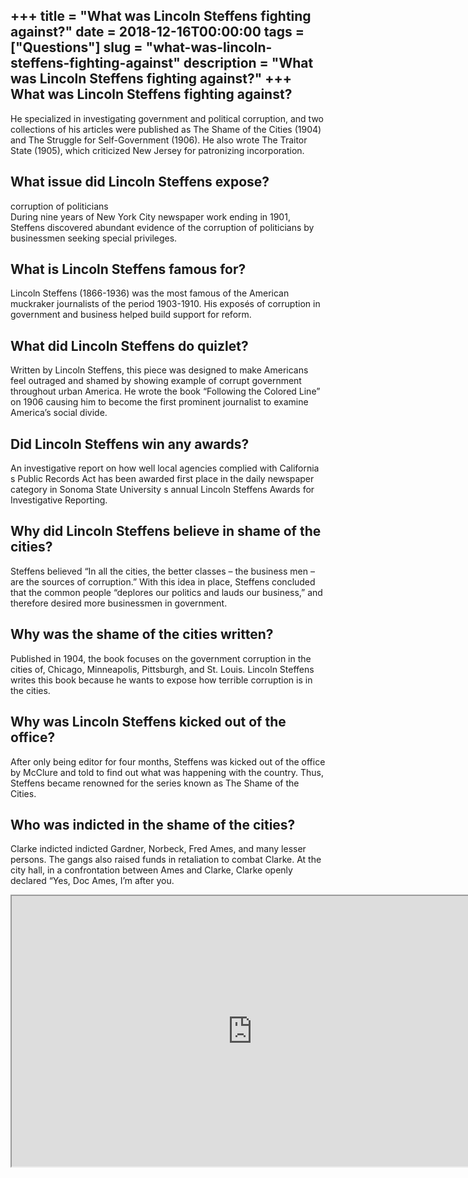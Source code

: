 +++
title = "What was Lincoln Steffens fighting against?"
date = 2018-12-16T00:00:00
tags = ["Questions"]
slug = "what-was-lincoln-steffens-fighting-against"
description = "What was Lincoln Steffens fighting against?"
+++
What was Lincoln Steffens fighting against?
-------------------------------------------

He specialized in investigating government and political corruption, and two collections of his articles were published as The Shame of the Cities (1904) and The Struggle for Self-Government (1906). He also wrote The Traitor State (1905), which criticized New Jersey for patronizing incorporation.

What issue did Lincoln Steffens expose?
---------------------------------------

corruption of politicians  
During nine years of New York City newspaper work ending in 1901, Steffens discovered abundant evidence of the corruption of politicians by businessmen seeking special privileges.

What is Lincoln Steffens famous for?
------------------------------------

Lincoln Steffens (1866-1936) was the most famous of the American muckraker journalists of the period 1903-1910. His exposés of corruption in government and business helped build support for reform.

What did Lincoln Steffens do quizlet?
-------------------------------------

Written by Lincoln Steffens, this piece was designed to make Americans feel outraged and shamed by showing example of corrupt government throughout urban America. He wrote the book “Following the Colored Line” on 1906 causing him to become the first prominent journalist to examine America’s social divide.

Did Lincoln Steffens win any awards?
------------------------------------

An investigative report on how well local agencies complied with California s Public Records Act has been awarded first place in the daily newspaper category in Sonoma State University s annual Lincoln Steffens Awards for Investigative Reporting.

Why did Lincoln Steffens believe in shame of the cities?
--------------------------------------------------------

Steffens believed “In all the cities, the better classes – the business men – are the sources of corruption.” With this idea in place, Steffens concluded that the common people “deplores our politics and lauds our business,” and therefore desired more businessmen in government.

Why was the shame of the cities written?
----------------------------------------

Published in 1904, the book focuses on the government corruption in the cities of, Chicago, Minneapolis, Pittsburgh, and St. Louis. Lincoln Steffens writes this book because he wants to expose how terrible corruption is in the cities.

Why was Lincoln Steffens kicked out of the office?
--------------------------------------------------

After only being editor for four months, Steffens was kicked out of the office by McClure and told to find out what was happening with the country. Thus, Steffens became renowned for the series known as The Shame of the Cities.

Who was indicted in the shame of the cities?
--------------------------------------------

Clarke indicted indicted Gardner, Norbeck, Fred Ames, and many lesser persons. The gangs also raised funds in retaliation to combat Clarke. At the city hall, in a confrontation between Ames and Clarke, Clarke openly declared “Yes, Doc Ames, I’m after you.

<iframe allow="accelerometer; autoplay; clipboard-write; encrypted-media; gyroscope; picture-in-picture" allowfullscreen="" class="__youtube_prefs__  epyt-is-override  no-lazyload" data-no-lazy="1" data-origheight="433" data-origwidth="770" data-skipgform_ajax_framebjll="" height="433" id="_ytid_83938" loading="lazy" src="https://www.youtube.com/embed/7mJ9S5wKiFE?enablejsapi=1&autoplay=0&cc_load_policy=0&cc_lang_pref=&iv_load_policy=1&loop=0&modestbranding=0&rel=1&fs=1&playsinline=0&autohide=2&theme=dark&color=red&controls=1&" title="YouTube player" width="770"></iframe>